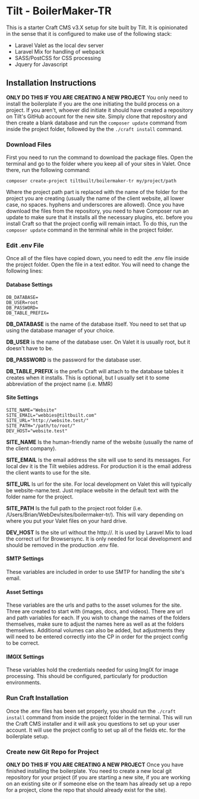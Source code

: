 # Tilt - BoilerMaker-TR 

This is a starter Craft CMS v3.X setup for site built by Tilt. It is opinionated in the sense that it is configured to make use of the following stack:
* Laravel Valet as the local dev server
* Laravel Mix for handling of webpack
* SASS/PostCSS for CSS processing
* Jquery for Javascript

## Installation Instructions

**ONLY DO THIS IF YOU ARE CREATING A NEW PROJECT** You only need to install the boilerplate if you are the one initiating the build process on a project. If you aren't, whoever did initiate it should have created a repository on Tilt's GitHub account for the new site. Simply clone that repository and then create a blank database and run the `composer update` command from inside the project folder, followed by the the `./craft install` command.

### Download Files

First you need to run the command to download the package files. Open the terminal and go to the folder where you keep all of your sites in Valet. Once there, run the following command:

`composer create-project tiltbuilt/boilermaker-tr my/project/path`

Where the project path part is replaced with the name of the folder for the project you are creating (usually the name of the client website, all lower case, no spaces. hyphens and underscores are allowed). Once you have download the files from the repository, you need to have Composer run an update to make sure that it installs all the necessary plugins, etc. before you install Craft so that the project config will remain intact. To do this, run the `composer update` command in the terminal while in the project folder.

### Edit .env File

Once all of the files have copied down, you need to edit the .env file inside the project folder. Open the file in a text editor. You will need to change the following lines:

#### Database Settings
```
DB_DATABASE=
DB_USER=root
DB_PASSWORD=
DB_TABLE_PREFIX=
```

**DB_DATABASE** is the name of the database itself. You need to set that up using the database manager of your choice.

**DB_USER** is the name of the database user. On Valet it is usually root, but it doesn't have to be.

**DB_PASSWORD** is the password for the database user.

**DB_TABLE_PREFIX** is the prefix Craft will attach to the database tables it creates when it installs. This is optional, but I usually set it to some abbreviation of the project name (i.e. MMR)

#### Site Settings
```
SITE_NAME="Website"
SITE_EMAIL="webbies@tiltbuilt.com"
SITE_URL="http://website.test/"
SITE_PATH="/path/to/root/"
DEV_HOST="website.test"
```

**SITE_NAME** Is the human-friendly name of the website (usually the name of the client company).

**SITE_EMAIL** Is the email address the site will use to send its messages. For local dev it is the Tilt webiies address. For production it is the email address the client wants to use for the site.

**SITE_URL** Is url for the site. For local development on Valet this will typically be website-name.test. Just replace website in the default text with the folder name for the project.

**SITE_PATH** Is the full path to the project root folder (i.e. /Users/Brian/WebDev/sites/boilermaker-tr/). This will vary depending on where you put your Valet files on your hard drive.

**DEV_HOST** Is the site url without the http://. It is used by Laravel Mix to load the correct url for Browsersync. It is only needed for local development and should be removed in the production .env file.

#### SMTP Settings

These variables are included in order to use SMTP for handling the site's email.

#### Asset Settings

These variables are the urls and paths to the asset volumes for the site. Three are created to start with (images, docs, and videos). There are url and path variables for each. If you wish to change the names of the folders themselves, make sure to adjust the names here as well as at the folders themselves. Additional volumes can also be added, but adjustments they will need to be entered correctly into the CP in order for the project config to be correct.

#### IMGIX Settings

These variables hold the credentials needed for using ImgIX for image processing. This should be configured, particularly for production environments.


### Run Craft Installation

Once the .env files has been set properly, you should run the `./craft install` command from inside the project folder in the terminal. This will run the Craft CMS installer and it will ask you questions to set up your user account. It will use the project config to set up all of the fields etc. for the boilerplate setup.


### Create new Git Repo for Project

**ONLY DO THIS IF YOU ARE CREATING A NEW PROJECT** Once you have finished installing the boilerplate. You need to create a new local git repository for your project (if you are starting a new site, if you are working on an existing site or if someone else on the team has already set up a repo for a project, clone the repo that should already exist for the site). 


